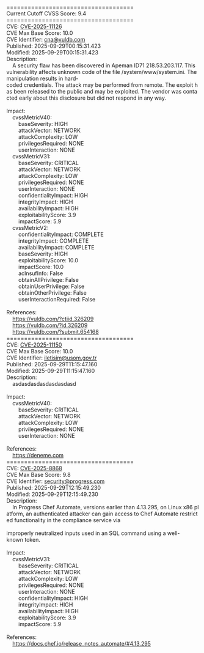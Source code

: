 ====================================<br>Current&nbsp;Cutoff&nbsp;CVSS&nbsp;Score:&nbsp;9.4<br>====================================<br>CVE:&nbsp;<a href="https://nvd.nist.gov/vuln/detail/CVE-2025-11126">CVE-2025-11126</a><br>CVE&nbsp;Max&nbsp;Base&nbsp;Score:&nbsp;10.0<br>CVE&nbsp;Identifier:&nbsp;cna@vuldb.com<br>Published:&nbsp;2025-09-29T00:15:31.423<br>Modified:&nbsp;2025-09-29T00:15:31.423<br>Description:&nbsp;<br>&nbsp;&nbsp;&nbsp;&nbsp;A&nbsp;security&nbsp;flaw&nbsp;has&nbsp;been&nbsp;discovered&nbsp;in&nbsp;Apeman&nbsp;ID71&nbsp;218.53.203.117.&nbsp;This&nbsp;vulnerability&nbsp;affects&nbsp;unknown&nbsp;code&nbsp;of&nbsp;the&nbsp;file&nbsp;/system/www/system.ini.&nbsp;The&nbsp;manipulation&nbsp;results&nbsp;in&nbsp;hard-coded&nbsp;credentials.&nbsp;The&nbsp;attack&nbsp;may&nbsp;be&nbsp;performed&nbsp;from&nbsp;remote.&nbsp;The&nbsp;exploit&nbsp;has&nbsp;been&nbsp;released&nbsp;to&nbsp;the&nbsp;public&nbsp;and&nbsp;may&nbsp;be&nbsp;exploited.&nbsp;The&nbsp;vendor&nbsp;was&nbsp;contacted&nbsp;early&nbsp;about&nbsp;this&nbsp;disclosure&nbsp;but&nbsp;did&nbsp;not&nbsp;respond&nbsp;in&nbsp;any&nbsp;way.<br><br>Impact:<br>&nbsp;&nbsp;&nbsp;&nbsp;cvssMetricV40:<br>&nbsp;&nbsp;&nbsp;&nbsp;&nbsp;&nbsp;&nbsp;&nbsp;baseSeverity:&nbsp;HIGH<br>&nbsp;&nbsp;&nbsp;&nbsp;&nbsp;&nbsp;&nbsp;&nbsp;attackVector:&nbsp;NETWORK<br>&nbsp;&nbsp;&nbsp;&nbsp;&nbsp;&nbsp;&nbsp;&nbsp;attackComplexity:&nbsp;LOW<br>&nbsp;&nbsp;&nbsp;&nbsp;&nbsp;&nbsp;&nbsp;&nbsp;privilegesRequired:&nbsp;NONE<br>&nbsp;&nbsp;&nbsp;&nbsp;&nbsp;&nbsp;&nbsp;&nbsp;userInteraction:&nbsp;NONE<br>&nbsp;&nbsp;&nbsp;&nbsp;cvssMetricV31:<br>&nbsp;&nbsp;&nbsp;&nbsp;&nbsp;&nbsp;&nbsp;&nbsp;baseSeverity:&nbsp;CRITICAL<br>&nbsp;&nbsp;&nbsp;&nbsp;&nbsp;&nbsp;&nbsp;&nbsp;attackVector:&nbsp;NETWORK<br>&nbsp;&nbsp;&nbsp;&nbsp;&nbsp;&nbsp;&nbsp;&nbsp;attackComplexity:&nbsp;LOW<br>&nbsp;&nbsp;&nbsp;&nbsp;&nbsp;&nbsp;&nbsp;&nbsp;privilegesRequired:&nbsp;NONE<br>&nbsp;&nbsp;&nbsp;&nbsp;&nbsp;&nbsp;&nbsp;&nbsp;userInteraction:&nbsp;NONE<br>&nbsp;&nbsp;&nbsp;&nbsp;&nbsp;&nbsp;&nbsp;&nbsp;confidentialityImpact:&nbsp;HIGH<br>&nbsp;&nbsp;&nbsp;&nbsp;&nbsp;&nbsp;&nbsp;&nbsp;integrityImpact:&nbsp;HIGH<br>&nbsp;&nbsp;&nbsp;&nbsp;&nbsp;&nbsp;&nbsp;&nbsp;availabilityImpact:&nbsp;HIGH<br>&nbsp;&nbsp;&nbsp;&nbsp;&nbsp;&nbsp;&nbsp;&nbsp;exploitabilityScore:&nbsp;3.9<br>&nbsp;&nbsp;&nbsp;&nbsp;&nbsp;&nbsp;&nbsp;&nbsp;impactScore:&nbsp;5.9<br>&nbsp;&nbsp;&nbsp;&nbsp;cvssMetricV2:<br>&nbsp;&nbsp;&nbsp;&nbsp;&nbsp;&nbsp;&nbsp;&nbsp;confidentialityImpact:&nbsp;COMPLETE<br>&nbsp;&nbsp;&nbsp;&nbsp;&nbsp;&nbsp;&nbsp;&nbsp;integrityImpact:&nbsp;COMPLETE<br>&nbsp;&nbsp;&nbsp;&nbsp;&nbsp;&nbsp;&nbsp;&nbsp;availabilityImpact:&nbsp;COMPLETE<br>&nbsp;&nbsp;&nbsp;&nbsp;&nbsp;&nbsp;&nbsp;&nbsp;baseSeverity:&nbsp;HIGH<br>&nbsp;&nbsp;&nbsp;&nbsp;&nbsp;&nbsp;&nbsp;&nbsp;exploitabilityScore:&nbsp;10.0<br>&nbsp;&nbsp;&nbsp;&nbsp;&nbsp;&nbsp;&nbsp;&nbsp;impactScore:&nbsp;10.0<br>&nbsp;&nbsp;&nbsp;&nbsp;&nbsp;&nbsp;&nbsp;&nbsp;acInsufInfo:&nbsp;False<br>&nbsp;&nbsp;&nbsp;&nbsp;&nbsp;&nbsp;&nbsp;&nbsp;obtainAllPrivilege:&nbsp;False<br>&nbsp;&nbsp;&nbsp;&nbsp;&nbsp;&nbsp;&nbsp;&nbsp;obtainUserPrivilege:&nbsp;False<br>&nbsp;&nbsp;&nbsp;&nbsp;&nbsp;&nbsp;&nbsp;&nbsp;obtainOtherPrivilege:&nbsp;False<br>&nbsp;&nbsp;&nbsp;&nbsp;&nbsp;&nbsp;&nbsp;&nbsp;userInteractionRequired:&nbsp;False<br><br>References:&nbsp;<br>&nbsp;&nbsp;&nbsp;&nbsp;https://vuldb.com/?ctiid.326209<br>&nbsp;&nbsp;&nbsp;&nbsp;https://vuldb.com/?id.326209<br>&nbsp;&nbsp;&nbsp;&nbsp;https://vuldb.com/?submit.654168<br>====================================<br>CVE:&nbsp;<a href="https://nvd.nist.gov/vuln/detail/CVE-2025-11150">CVE-2025-11150</a><br>CVE&nbsp;Max&nbsp;Base&nbsp;Score:&nbsp;10.0<br>CVE&nbsp;Identifier:&nbsp;iletisim@usom.gov.tr<br>Published:&nbsp;2025-09-29T11:15:47.160<br>Modified:&nbsp;2025-09-29T11:15:47.160<br>Description:&nbsp;<br>&nbsp;&nbsp;&nbsp;&nbsp;asdasdasdasdasdasdasd<br><br>Impact:<br>&nbsp;&nbsp;&nbsp;&nbsp;cvssMetricV40:<br>&nbsp;&nbsp;&nbsp;&nbsp;&nbsp;&nbsp;&nbsp;&nbsp;baseSeverity:&nbsp;CRITICAL<br>&nbsp;&nbsp;&nbsp;&nbsp;&nbsp;&nbsp;&nbsp;&nbsp;attackVector:&nbsp;NETWORK<br>&nbsp;&nbsp;&nbsp;&nbsp;&nbsp;&nbsp;&nbsp;&nbsp;attackComplexity:&nbsp;LOW<br>&nbsp;&nbsp;&nbsp;&nbsp;&nbsp;&nbsp;&nbsp;&nbsp;privilegesRequired:&nbsp;NONE<br>&nbsp;&nbsp;&nbsp;&nbsp;&nbsp;&nbsp;&nbsp;&nbsp;userInteraction:&nbsp;NONE<br><br>References:&nbsp;<br>&nbsp;&nbsp;&nbsp;&nbsp;https://deneme.com<br>====================================<br>CVE:&nbsp;<a href="https://nvd.nist.gov/vuln/detail/CVE-2025-8868">CVE-2025-8868</a><br>CVE&nbsp;Max&nbsp;Base&nbsp;Score:&nbsp;9.8<br>CVE&nbsp;Identifier:&nbsp;security@progress.com<br>Published:&nbsp;2025-09-29T12:15:49.230<br>Modified:&nbsp;2025-09-29T12:15:49.230<br>Description:&nbsp;<br>&nbsp;&nbsp;&nbsp;&nbsp;In&nbsp;Progress&nbsp;Chef&nbsp;Automate,&nbsp;versions&nbsp;earlier&nbsp;than&nbsp;4.13.295,&nbsp;on&nbsp;Linux&nbsp;x86&nbsp;platform,&nbsp;an&nbsp;authenticated&nbsp;attacker&nbsp;can&nbsp;gain&nbsp;access&nbsp;to&nbsp;Chef&nbsp;Automate&nbsp;restricted&nbsp;functionality&nbsp;in&nbsp;the&nbsp;compliance&nbsp;service&nbsp;via&nbsp;<br><br>improperly&nbsp;neutralized&nbsp;inputs&nbsp;used&nbsp;in&nbsp;an&nbsp;SQL&nbsp;command&nbsp;using&nbsp;a&nbsp;well-known&nbsp;token.<br><br>Impact:<br>&nbsp;&nbsp;&nbsp;&nbsp;cvssMetricV31:<br>&nbsp;&nbsp;&nbsp;&nbsp;&nbsp;&nbsp;&nbsp;&nbsp;baseSeverity:&nbsp;CRITICAL<br>&nbsp;&nbsp;&nbsp;&nbsp;&nbsp;&nbsp;&nbsp;&nbsp;attackVector:&nbsp;NETWORK<br>&nbsp;&nbsp;&nbsp;&nbsp;&nbsp;&nbsp;&nbsp;&nbsp;attackComplexity:&nbsp;LOW<br>&nbsp;&nbsp;&nbsp;&nbsp;&nbsp;&nbsp;&nbsp;&nbsp;privilegesRequired:&nbsp;NONE<br>&nbsp;&nbsp;&nbsp;&nbsp;&nbsp;&nbsp;&nbsp;&nbsp;userInteraction:&nbsp;NONE<br>&nbsp;&nbsp;&nbsp;&nbsp;&nbsp;&nbsp;&nbsp;&nbsp;confidentialityImpact:&nbsp;HIGH<br>&nbsp;&nbsp;&nbsp;&nbsp;&nbsp;&nbsp;&nbsp;&nbsp;integrityImpact:&nbsp;HIGH<br>&nbsp;&nbsp;&nbsp;&nbsp;&nbsp;&nbsp;&nbsp;&nbsp;availabilityImpact:&nbsp;HIGH<br>&nbsp;&nbsp;&nbsp;&nbsp;&nbsp;&nbsp;&nbsp;&nbsp;exploitabilityScore:&nbsp;3.9<br>&nbsp;&nbsp;&nbsp;&nbsp;&nbsp;&nbsp;&nbsp;&nbsp;impactScore:&nbsp;5.9<br><br>References:&nbsp;<br>&nbsp;&nbsp;&nbsp;&nbsp;https://docs.chef.io/release_notes_automate/#4.13.295